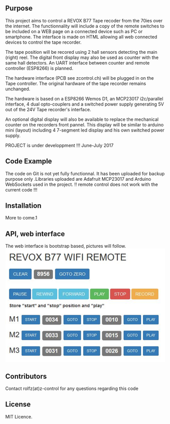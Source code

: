 ## Purpose

This project aims to control a REVOX B77 Tape recoder from the 70ies over the internet.
The functionnality will include a copy of the remote switches to be included on a WEB page on a connected device such as PC or smartphone. The interface is made on HTML allowing all web connected devices to control the tape recorder.

The tape position will be recored using 2 hall sensors detecting the main (right) reel. The digital front display may also be used as counter with the same hall detectors. An UART interface between counter and remote controller (ESP8266) is planned.

The hardware interface (PCB see zcontrol.ch) will be plugged in on the Tape controller. The original hardware of the tape recorder remains unchanged.

The hardware is based on a ESP8266 Wemos D1, an MCP23017 i2c/parallel interface, 4 dual opto-couplers and a switched power supply generating 5V out of the 24V Tape recorder's interface.

An optional digital display will also be available to replace the mechanical counter on the recorders front pannel.
This display will be similar to arduino mini (layout) including 4 7-segment led display and his own switched power supply.

PROJECT is under developpment !!! June-July 2017

## Code Example

The code on Git is not yet fully functionnal. It has been uploaded for backup purpose only
.Libraries uploaded are Adafruit MCP23017 and Arduino WebSockets used in the project.
!! remote control does not work with the current code !!!

## Installation

More to come.1

## API, web interface

The web interface is bootstrap based, pictures will follow.
![WEB interface](remote.jpg)

## Contributors

Contact rolfz(at)z-control for any questions regarding this code

## License

MIT Licence.

